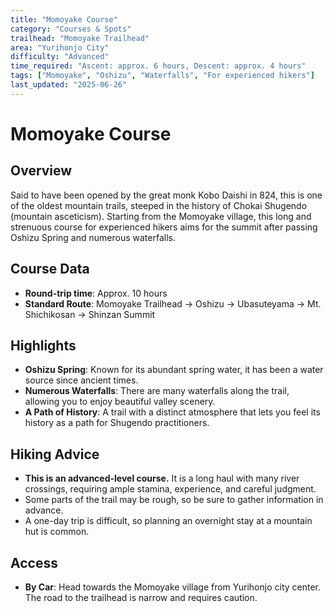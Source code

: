 ```yaml
---
title: "Momoyake Course"
category: "Courses & Spots"
trailhead: "Momoyake Trailhead"
area: "Yurihonjo City"
difficulty: "Advanced"
time_required: "Ascent: approx. 6 hours, Descent: approx. 4 hours"
tags: ["Momoyake", "Oshizu", "Waterfalls", "For experienced hikers"]
last_updated: "2025-06-26"
---
```


# Momoyake Course

## Overview
Said to have been opened by the great monk Kobo Daishi in 824, this is one of the oldest mountain trails, steeped in the history of Chokai Shugendo (mountain asceticism). Starting from the Momoyake village, this long and strenuous course for experienced hikers aims for the summit after passing Oshizu Spring and numerous waterfalls.

## Course Data
- **Round-trip time**: Approx. 10 hours
- **Standard Route**: Momoyake Trailhead → Oshizu → Ubasuteyama → Mt. Shichikosan → Shinzan Summit

## Highlights
- **Oshizu Spring**: Known for its abundant spring water, it has been a water source since ancient times.
- **Numerous Waterfalls**: There are many waterfalls along the trail, allowing you to enjoy beautiful valley scenery.
- **A Path of History**: A trail with a distinct atmosphere that lets you feel its history as a path for Shugendo practitioners.

## Hiking Advice
- **This is an advanced-level course.** It is a long haul with many river crossings, requiring ample stamina, experience, and careful judgment.
- Some parts of the trail may be rough, so be sure to gather information in advance.
- A one-day trip is difficult, so planning an overnight stay at a mountain hut is common.

## Access
- **By Car**: Head towards the Momoyake village from Yurihonjo city center. The road to the trailhead is narrow and requires caution.